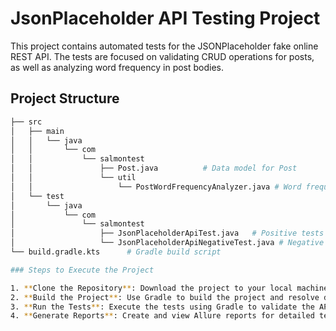# JsonPlaceholder API Testing Project

This project contains automated tests for the JSONPlaceholder fake online REST API. The tests are focused on validating CRUD operations for posts, as well as analyzing word frequency in post bodies.

## Project Structure

```bash
├── src
│   ├── main
│   │   └── java
│   │       └── com
│   │           └── salmontest
│   │               ├── Post.java          # Data model for Post
│   │               └── util
│   │                   └── PostWordFrequencyAnalyzer.java # Word frequency analyzer utility
│   └── test
│       └── java
│           └── com
│               └── salmontest
│                   ├── JsonPlaceholderApiTest.java   # Positive tests for the API
│                   └── JsonPlaceholderApiNegativeTest.java # Negative tests for the API
└── build.gradle.kts      # Gradle build script

### Steps to Execute the Project

1. **Clone the Repository**: Download the project to your local machine.
2. **Build the Project**: Use Gradle to build the project and resolve dependencies.
3. **Run the Tests**: Execute the tests using Gradle to validate the API.
4. **Generate Reports**: Create and view Allure reports for detailed test results.
